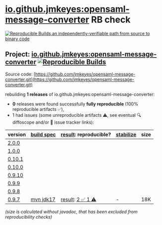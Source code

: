 [io.github.jmkeyes:opensaml-message-converter](https://central.sonatype.com/artifact/io.github.jmkeyes/opensaml-message-converter/versions) RB check
=======

[![Reproducible Builds](https://reproducible-builds.org/images/logos/rb.svg) an independently-verifiable path from source to binary code](https://reproducible-builds.org/)

## Project: [io.github.jmkeyes:opensaml-message-converter](https://central.sonatype.com/artifact/io.github.jmkeyes/opensaml-message-converter/versions) [![Reproducible Builds](https://img.shields.io/endpoint?url=https://raw.githubusercontent.com/jvm-repo-rebuild/reproducible-central/master/content/io/github/jmkeyes/opensaml-message-converter/badge.json)](https://github.com/jvm-repo-rebuild/reproducible-central/blob/master/content/io/github/jmkeyes/opensaml-message-converter/README.md)

Source code: [https://github.com/jmkeyes/opensaml-message-converter.git](https://github.com/jmkeyes/opensaml-message-converter.git)

rebuilding **1 releases** of io.github.jmkeyes:opensaml-message-converter:
- **0** releases were found successfully **fully reproducible** (100% reproducible artifacts :white_check_mark:),
- 1 had issues (some unreproducible artifacts :warning:, see eventual :mag: diffoscope and/or :memo: issue tracker links):

| version | [build spec](/BUILDSPEC.md) | [result](https://reproducible-builds.org/docs/jvm/): reproducible? | [stabilize](https://github.com/google/oss-rebuild/blob/main/cmd/stabilize/README.md) | size |
| -- | --------- | ------ | ------ | -- |
| [2.0.0](https://central.sonatype.com/artifact/io.github.jmkeyes/opensaml-message-converter/2.0.0/pom) | | | |
| [1.0.0](https://central.sonatype.com/artifact/io.github.jmkeyes/opensaml-message-converter/1.0.0/pom) | | | |
| [0.10.1](https://central.sonatype.com/artifact/io.github.jmkeyes/opensaml-message-converter/0.10.1/pom) | | | |
| [0.10.0](https://central.sonatype.com/artifact/io.github.jmkeyes/opensaml-message-converter/0.10.0/pom) | | | |
| [0.9.10](https://central.sonatype.com/artifact/io.github.jmkeyes/opensaml-message-converter/0.9.10/pom) | | | |
| [0.9.9](https://central.sonatype.com/artifact/io.github.jmkeyes/opensaml-message-converter/0.9.9/pom) | | | |
| [0.9.8](https://central.sonatype.com/artifact/io.github.jmkeyes/opensaml-message-converter/0.9.8/pom) | | | |
| [0.9.7](https://central.sonatype.com/artifact/io.github.jmkeyes/opensaml-message-converter/0.9.7/pom) | [mvn jdk17](opensaml-message-converter-0.9.7.buildspec) | [result](opensaml-message-converter-0.9.7.buildinfo): [2 :white_check_mark:  1 :warning:](opensaml-message-converter-0.9.7.buildcompare) | - | 18K |

<i>(size is calculated without javadoc, that has been excluded from reproducibility checks)</i>
